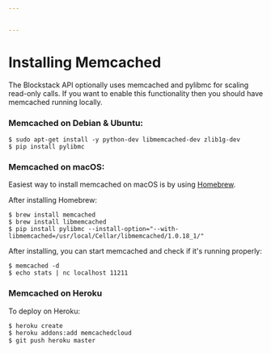 ```yaml
---


---
```

# Installing Memcached

The Blockstack API optionally uses memcached and pylibmc for scaling read-only
calls. If you want to enable this functionality then you should have memcached
running locally.

### Memcached on Debian & Ubuntu:

```
$ sudo apt-get install -y python-dev libmemcached-dev zlib1g-dev
$ pip install pylibmc
```

### Memcached on macOS:

Easiest way to install memcached on macOS is by using [Homebrew](https://brew.sh/).

After installing Homebrew:

```
$ brew install memcached
$ brew install libmemcached
$ pip install pylibmc --install-option="--with-libmemcached=/usr/local/Cellar/libmemcached/1.0.18_1/"
```

After installing, you can start memcached and check if it's running properly:

```
$ memcached -d
$ echo stats | nc localhost 11211
```

### Memcached on Heroku

To deploy on Heroku:

```bash
$ heroku create
$ heroku addons:add memcachedcloud
$ git push heroku master
```
